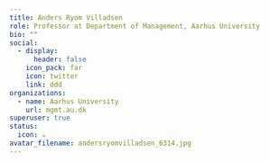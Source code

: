 ```yaml
---
title: Anders Ryom Villadsen
role: Professor at Department of Management, Aarhus University
bio: ""
social:
  - display:
      header: false
    icon_pack: far
    icon: twitter
    link: ddd
organizations:
  - name: Aarhus University
    url: mgmt.au.dk
superuser: true
status:
  icon: ☕️
avatar_filename: andersryomvilladsen_6314.jpg
---
```

